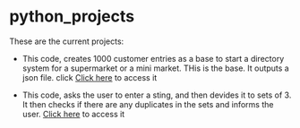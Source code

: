 # python_projects
These are the current projects:
* This code, creates 1000 customer entries as a base to start a directory system for a supermarket or a mini market. THis is the base. It outputs a json file.
click [Click here](https://github.com/MichaelDinglis/python_projects/blob/master/No.1%20-%20Customers1000.py) to access it

* This code, asks the user to enter a sting, and then devides it to sets of 3. It then checks if there are any duplicates in the sets and informs the user.
[Click here](https://github.com/MichaelDinglis/python_projects/blob/master/No.2%20-%20Check%20for%20duplicate%20characters.py) to access it

